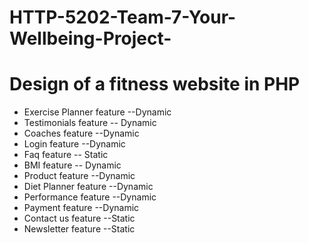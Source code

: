 # HTTP-5202-Team-7-Your-Wellbeing-Project-

# Design of a fitness website in PHP

* Exercise Planner feature --Dynamic
* Testimonials feature -- Dynamic
* Coaches feature --Dynamic
* Login feature --Dynamic
* Faq feature -- Static
* BMI feature -- Dynamic
* Product feature --Dynamic
* Diet Planner feature --Dynamic
* Performance feature  --Dynamic
* Payment feature --Dynamic
* Contact us feature --Static
* Newsletter feature --Static
